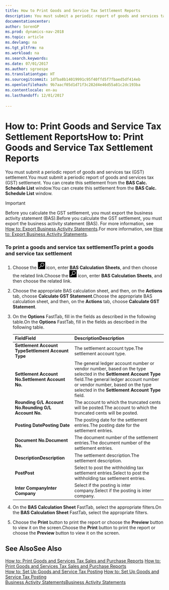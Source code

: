 ```yaml
---
title: How to Print Goods and Service Tax Settlement Reports
description: You must submit a periodic report of goods and services tax (GST) settlement. You can create this settlement from the **BAS Calc. Schedule List** window.
documentationcenter: 
author: SorenGP
ms.prod: dynamics-nav-2018
ms.topic: article
ms.devlang: na
ms.tgt_pltfrm: na
ms.workload: na
ms.search.keywords: 
ms.date: 07/01/2017
ms.author: sgroespe
ms.translationtype: HT
ms.sourcegitcommit: 1dfba8b14019991c95f40ffd5f7fbaed5df414eb
ms.openlocfilehash: 9b7aacf05d1d71f3c282d4e46d55a81c2dc193ba
ms.contentlocale: en-au
ms.lasthandoff: 12/01/2017

---
```

# <a name="how-to-print-goods-and-service-tax-settlement-reports"></a><span data-ttu-id="70423-104">How to: Print Goods and Service Tax Settlement Reports</span><span class="sxs-lookup"><span data-stu-id="70423-104">How to: Print Goods and Service Tax Settlement Reports</span></span>
<span data-ttu-id="70423-105">You must submit a periodic report of goods and services tax (GST) settlement.</span><span class="sxs-lookup"><span data-stu-id="70423-105">You must submit a periodic report of goods and services tax (GST) settlement.</span></span> <span data-ttu-id="70423-106">You can create this settlement from the **BAS Calc. Schedule List** window.</span><span class="sxs-lookup"><span data-stu-id="70423-106">You can create this settlement from the **BAS Calc. Schedule List** window.</span></span>  

> [!IMPORTANT]  
>  <span data-ttu-id="70423-107">Before you calculate the GST settlement, you must export the business activity statement (BAS).</span><span class="sxs-lookup"><span data-stu-id="70423-107">Before you calculate the GST settlement, you must export the business activity statement (BAS).</span></span> <span data-ttu-id="70423-108">For more information, see [How to: Export Business Activity Statements](how-to-export-business-activity-statements.md).</span><span class="sxs-lookup"><span data-stu-id="70423-108">For more information, see [How to: Export Business Activity Statements](how-to-export-business-activity-statements.md).</span></span>  

### <a name="to-print-a-goods-and-service-tax-settlement"></a><span data-ttu-id="70423-109">To print a goods and service tax settlement</span><span class="sxs-lookup"><span data-stu-id="70423-109">To print a goods and service tax settlement</span></span>  

1.  <span data-ttu-id="70423-110">Choose the ![Search for Page or Report](../../media/ui-search/search_small.png "Search for Page or Report icon") icon, enter **BAS Calculation Sheets**, and then choose the related link.</span><span class="sxs-lookup"><span data-stu-id="70423-110">Choose the ![Search for Page or Report](../../media/ui-search/search_small.png "Search for Page or Report icon") icon, enter **BAS Calculation Sheets**, and then choose the related link.</span></span>  

2.  <span data-ttu-id="70423-111">Choose the appropriate BAS calculation sheet, and then, on the **Actions** tab, choose **Calculate GST Statement**.</span><span class="sxs-lookup"><span data-stu-id="70423-111">Choose the appropriate BAS calculation sheet, and then, on the **Actions** tab, choose **Calculate GST Statement**.</span></span>  

3.  <span data-ttu-id="70423-112">On the **Options** FastTab, fill in the fields as described in the following table.</span><span class="sxs-lookup"><span data-stu-id="70423-112">On the **Options** FastTab, fill in the fields as described in the following table.</span></span>  

    |<span data-ttu-id="70423-113">Field</span><span class="sxs-lookup"><span data-stu-id="70423-113">Field</span></span>|<span data-ttu-id="70423-114">Description</span><span class="sxs-lookup"><span data-stu-id="70423-114">Description</span></span>|  
    |---------------------------------|---------------------------------------|  
    |<span data-ttu-id="70423-115">**Settlement Account Type**</span><span class="sxs-lookup"><span data-stu-id="70423-115">**Settlement Account Type**</span></span>|<span data-ttu-id="70423-116">The settlement account type.</span><span class="sxs-lookup"><span data-stu-id="70423-116">The settlement account type.</span></span>|  
    |<span data-ttu-id="70423-117">**Settlement Account No.**</span><span class="sxs-lookup"><span data-stu-id="70423-117">**Settlement Account No.**</span></span>|<span data-ttu-id="70423-118">The general ledger account number or vendor number, based on the type selected in the **Settlement Account Type** field.</span><span class="sxs-lookup"><span data-stu-id="70423-118">The general ledger account number or vendor number, based on the type selected in the **Settlement Account Type** field.</span></span>|  
    |<span data-ttu-id="70423-119">**Rounding G/L Account No.**</span><span class="sxs-lookup"><span data-stu-id="70423-119">**Rounding G/L Account No.**</span></span>|<span data-ttu-id="70423-120">The account to which the truncated cents will be posted.</span><span class="sxs-lookup"><span data-stu-id="70423-120">The account to which the truncated cents will be posted.</span></span>|  
    |<span data-ttu-id="70423-121">**Posting Date**</span><span class="sxs-lookup"><span data-stu-id="70423-121">**Posting Date**</span></span>|<span data-ttu-id="70423-122">The posting date for the settlement entries.</span><span class="sxs-lookup"><span data-stu-id="70423-122">The posting date for the settlement entries.</span></span>|  
    |<span data-ttu-id="70423-123">**Document No.**</span><span class="sxs-lookup"><span data-stu-id="70423-123">**Document No.**</span></span>|<span data-ttu-id="70423-124">The document number of the settlement entries.</span><span class="sxs-lookup"><span data-stu-id="70423-124">The document number of the settlement entries.</span></span>|  
    |<span data-ttu-id="70423-125">**Description**</span><span class="sxs-lookup"><span data-stu-id="70423-125">**Description**</span></span>|<span data-ttu-id="70423-126">The settlement description.</span><span class="sxs-lookup"><span data-stu-id="70423-126">The settlement description.</span></span>|  
    |<span data-ttu-id="70423-127">**Post**</span><span class="sxs-lookup"><span data-stu-id="70423-127">**Post**</span></span>|<span data-ttu-id="70423-128">Select to post the withholding tax settlement entries.</span><span class="sxs-lookup"><span data-stu-id="70423-128">Select to post the withholding tax settlement entries.</span></span>|  
    |<span data-ttu-id="70423-129">**Inter Company**</span><span class="sxs-lookup"><span data-stu-id="70423-129">**Inter Company**</span></span>|<span data-ttu-id="70423-130">Select if the posting is inter company.</span><span class="sxs-lookup"><span data-stu-id="70423-130">Select if the posting is inter company.</span></span>|  

4.  <span data-ttu-id="70423-131">On the **BAS Calculation Sheet** FastTab, select the appropriate filters.</span><span class="sxs-lookup"><span data-stu-id="70423-131">On the **BAS Calculation Sheet** FastTab, select the appropriate filters.</span></span>  

5.  <span data-ttu-id="70423-132">Choose the **Print** button to print the report or choose the **Preview** button to view it on the screen.</span><span class="sxs-lookup"><span data-stu-id="70423-132">Choose the **Print** button to print the report or choose the **Preview** button to view it on the screen.</span></span>  

## <a name="see-also"></a><span data-ttu-id="70423-133">See Also</span><span class="sxs-lookup"><span data-stu-id="70423-133">See Also</span></span>  
 <span data-ttu-id="70423-134">[How to: Print Goods and Services Tax Sales and Purchase Reports](how-to-print-goods-and-services-tax-sales-and-purchase-reports.md) </span><span class="sxs-lookup"><span data-stu-id="70423-134">[How to: Print Goods and Services Tax Sales and Purchase Reports](how-to-print-goods-and-services-tax-sales-and-purchase-reports.md) </span></span>  
 <span data-ttu-id="70423-135">[How to: Set Up Goods and Service Tax Posting](how-to-set-up-goods-and-service-tax-posting.md) </span><span class="sxs-lookup"><span data-stu-id="70423-135">[How to: Set Up Goods and Service Tax Posting](how-to-set-up-goods-and-service-tax-posting.md) </span></span>  
 [<span data-ttu-id="70423-136">Business Activity Statements</span><span class="sxs-lookup"><span data-stu-id="70423-136">Business Activity Statements</span></span>](business-activity-statements.md)

